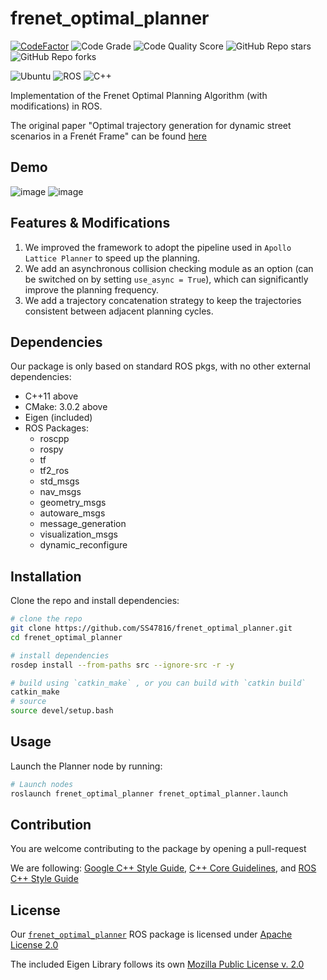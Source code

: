# frenet_optimal_planner

[![CodeFactor](https://www.codefactor.io/repository/github/ss47816/lgsvl_utils/badge)](https://www.codefactor.io/repository/github/ss47816/lgsvl_utils)
![Code Grade](https://api.codiga.io/project/30669/status/svg)
![Code Quality Score](https://api.codiga.io/project/30669/score/svg)
![GitHub Repo stars](https://img.shields.io/github/stars/ss47816/lgsvl_utils?color=FFE333)
![GitHub Repo forks](https://img.shields.io/github/forks/ss47816/lgsvl_utils?color=FFE333)

![Ubuntu](https://img.shields.io/badge/OS-Ubuntu-informational?style=flat&logo=ubuntu&logoColor=white&color=2bbc8a)
![ROS](https://img.shields.io/badge/Tools-ROS-informational?style=flat&logo=ROS&logoColor=white&color=2bbc8a)
![C++](https://img.shields.io/badge/Code-C++-informational?style=flat&logo=c%2B%2B&logoColor=white&color=2bbc8a)

Implementation of the Frenet Optimal Planning Algorithm (with modifications) in ROS.

The original paper "Optimal trajectory generation for dynamic street scenarios in a Frenét Frame" can be found [here](https://ieeexplore.ieee.org/document/5509799)

## Demo
![image](./pics/demo_2d.png "Demo 2D")
![image](./pics/demo_3d.png "Demo 3D")

## Features & Modifications
1. We improved the framework to adopt the pipeline used in `Apollo Lattice Planner` to speed up the planning.
2. We add an asynchronous collision checking module as an option (can be switched on by setting `use_async = True`), which can significantly improve the planning frequency.
3. We add a trajectory concatenation strategy to keep the trajectories consistent between adjacent planning cycles.

## Dependencies
Our package is only based on standard ROS pkgs, with no other external dependencies:
* C++11 above
* CMake: 3.0.2 above
* Eigen (included)
* ROS Packages:
  * roscpp
  * rospy
  * tf
  * tf2_ros
  * std_msgs
  * nav_msgs
  * geometry_msgs
  * autoware_msgs
  * message_generation
  * visualization_msgs
  * dynamic_reconfigure

## Installation
Clone the repo and install dependencies:
```bash
# clone the repo
git clone https://github.com/SS47816/frenet_optimal_planner.git
cd frenet_optimal_planner

# install dependencies
rosdep install --from-paths src --ignore-src -r -y

# build using `catkin_make` , or you can build with `catkin build`
catkin_make
# source 
source devel/setup.bash
```

## Usage

Launch the Planner node by running:
```bash
# Launch nodes
roslaunch frenet_optimal_planner frenet_optimal_planner.launch
```

## Contribution
You are welcome contributing to the package by opening a pull-request

We are following: 
[Google C++ Style Guide](https://google.github.io/styleguide/cppguide.html), 
[C++ Core Guidelines](https://isocpp.github.io/CppCoreGuidelines/CppCoreGuidelines#main), 
and [ROS C++ Style Guide](http://wiki.ros.org/CppStyleGuide)

## License
Our [`frenet_optimal_planner`](https://github.com/SS47816/frenet_optimal_planner) ROS package is licensed under [Apache License 2.0](https://github.com/SS47816/frenet_optimal_planner/blob/main/LICENSE)

The included Eigen Library follows its own [Mozilla Public License v. 2.0](http://mozilla.org/MPL/2.0/)